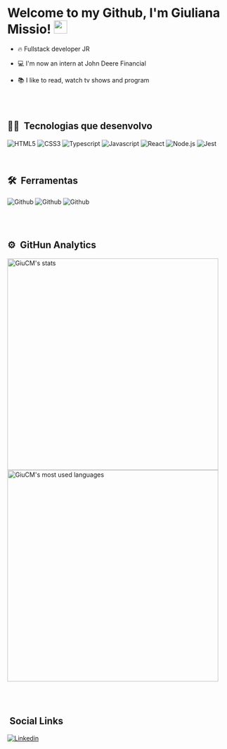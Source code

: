 <h1>
Welcome to my Github, I'm Giuliana Missio!
<img src="https://raw.githubusercontent.com/kaueMarques/kaueMarques/master/hi.gif" width="30px">
</h1>

- 🔥 Fullstack developer JR

- 💻 I'm now an intern at John Deere Financial

- 📚 I like to read, watch tv shows and program

<br><br>

## 👩‍💻 &nbsp;Tecnologias que desenvolvo

<img align="center" alt="HTML5"
src="https://img.shields.io/badge/HTML5-E34F26?style=for-the-badge&logo=html5&logoColor=white">
<img align="center" alt="CSS3"
src="https://img.shields.io/badge/CSS3-1572B6?style=for-the-badge&logo=css3&logoColor=white">
<img align="center" alt="Typescript"
src="https://img.shields.io/badge/TypeScript-007ACC?style=for-the-badge&logo=typescript&logoColor=white">
<img align="center" alt="Javascript"
src="https://img.shields.io/badge/JavaScript-F7DF1E?style=for-the-badge&logo=javascript&logoColor=black">
<img align="center" alt="React"
src="https://img.shields.io/badge/React-20232A?style=for-the-badge&logo=react&logoColor=61DAFB">
<img align="center" alt="Node.js"
src="https://img.shields.io/badge/Node.js-43853D?style=for-the-badge&logo=node.js&logoColor=white">
<img align="center" alt="Jest"
src="https://img.shields.io/badge/Jest-323330?style=for-the-badge&logo=Jest&logoColor=white">

<br>

## 🛠️ &nbsp;Ferramentas

<img align="center" alt="Github"
src="https://img.shields.io/badge/Visual_Studio_Code-0078D4?style=for-the-badge&logo=visual%20studio%20code&logoColor=white">
<img align="center" alt="Github"
src="https://img.shields.io/badge/IntelliJ_IDEA-000000.svg?style=for-the-badge&logo=intellij-idea&logoColor=white">
<img align="center" alt="Github"
src="https://img.shields.io/badge/GitHub-100000?style=for-the-badge&logo=github&logoColor=white">

<br><br>

## ⚙️ &nbsp;GitHun Analytics

<p align="left">
<img width="480em" src="https://github-readme-stats.vercel.app/api?username=GiuCM&show_icons=true&theme=tokyonight" alt="GiuCM's stats" />
<img width="480em" src="https://github-readme-stats.vercel.app/api/top-langs/?username=GiuCM&layout=compact&theme=tokyonight" alt="GiuCM's most used languages" />
</p>

<br><br>

## &nbsp;Social Links

[![Linkedin](https://img.shields.io/badge/LinkedIn-0077B5?style=for-the-badge&logo=linkedin&logoColor=white)](https://www.linkedin.com/in/giuliana-campregher-missio/)
